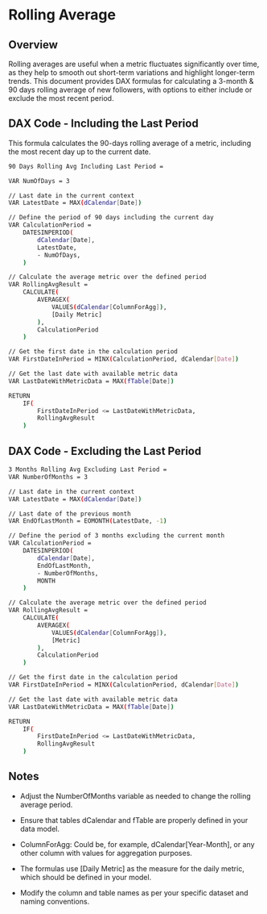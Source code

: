 
# Rolling Average

## Overview

Rolling averages are useful when a metric fluctuates significantly over time, as they help to smooth out short-term variations and highlight longer-term trends. This document provides DAX formulas for calculating a 3-month & 90 days rolling average of new followers, with options to either include or exclude the most recent period.

## DAX Code - Including the Last Period 

This formula calculates the 90-days rolling average of a metric, including the most recent day up to the current date.

```bash
90 Days Rolling Avg Including Last Period = 

VAR NumOfDays = 3

// Last date in the current context
VAR LatestDate = MAX(dCalendar[Date])

// Define the period of 90 days including the current day
VAR CalculationPeriod =
    DATESINPERIOD(
        dCalendar[Date], 
        LatestDate, 
        - NumOfDays, 
    )

// Calculate the average metric over the defined period
VAR RollingAvgResult =
    CALCULATE(
        AVERAGEX(
            VALUES(dCalendar[ColumnForAgg]),
            [Daily Metric]
        ),
        CalculationPeriod
    )

// Get the first date in the calculation period
VAR FirstDateInPeriod = MINX(CalculationPeriod, dCalendar[Date])

// Get the last date with available metric data
VAR LastDateWithMetricData = MAX(fTable[Date])

RETURN
    IF(
        FirstDateInPeriod <= LastDateWithMetricData, 
        RollingAvgResult
    )

```
    
## DAX Code - Excluding the Last Period 
```bash
3 Months Rolling Avg Excluding Last Period = 
VAR NumberOfMonths = 3

// Last date in the current context
VAR LatestDate = MAX(dCalendar[Date])

// Last date of the previous month
VAR EndOfLastMonth = EOMONTH(LatestDate, -1)

// Define the period of 3 months excluding the current month
VAR CalculationPeriod =
    DATESINPERIOD(
        dCalendar[Date], 
        EndOfLastMonth, 
        - NumberOfMonths, 
        MONTH
    )

// Calculate the average metric over the defined period
VAR RollingAvgResult =
    CALCULATE(
        AVERAGEX(
            VALUES(dCalendar[ColumnForAgg]),
            [Metric]
        ),
        CalculationPeriod
    )

// Get the first date in the calculation period
VAR FirstDateInPeriod = MINX(CalculationPeriod, dCalendar[Date])

// Get the last date with available metric data
VAR LastDateWithMetricData = MAX(fTable[Date])

RETURN
    IF(
        FirstDateInPeriod <= LastDateWithMetricData, 
        RollingAvgResult
    )


```

## Notes
- Adjust the NumberOfMonths variable as needed to change the rolling average period.

- Ensure that tables dCalendar and fTable are properly defined in your data model.

- ColumnForAgg: Could be, for example, dCalendar[Year-Month], or any other column with values for aggregation purposes. 

- The formulas use [Daily Metric] as the measure for the daily metric, which should be defined in your model.

- Modify the column and table names as per your specific dataset and naming conventions.